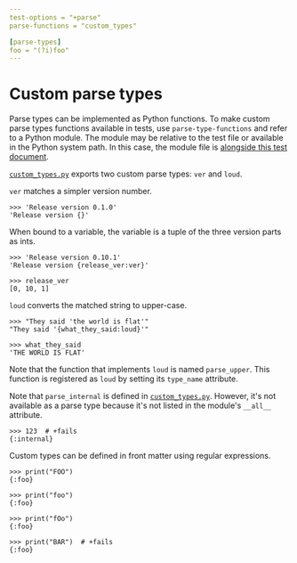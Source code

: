 ```yaml
---
test-options = "+parse"
parse-functions = "custom_types"

[parse-types]
foo = "(?i)foo"
---
```


# Custom parse types

Parse types can be implemented as Python functions. To make custom parse
types functions available in tests, use `parse-type-functions` and refer
to a Python module. The module may be relative to the test file or
available in the Python system path. In this case, the module file is
[alongside this test document](custom_types.py).

[`custom_types.py`](custom_types.py) exports two custom parse types:
`ver` and `loud`.

`ver` matches a simpler version number.

    >>> 'Release version 0.1.0'
    'Release version {}'

When bound to a variable, the variable is a tuple of the three version
parts as ints.

    >>> 'Release version 0.10.1'
    'Release version {release_ver:ver}'

    >>> release_ver
    [0, 10, 1]

`loud` converts the matched string to upper-case.

    >>> "They said 'the world is flat'"
    "They said '{what_they_said:loud}'"

    >>> what_they_said
    'THE WORLD IS FLAT'

Note that the function that implements `loud` is named `parse_upper`.
This function is registered as `loud` by setting its `type_name`
attribute.

Note that `parse_internal` is defined in
[`custom_types.py`](custom_types.py). However, it's not available as a
parse type because it's not listed in the module's `__all__` attribute.

    >>> 123  # +fails
    {:internal}

Custom types can be defined in front matter using regular expressions.

    >>> print("FOO")
    {:foo}

    >>> print("foo")
    {:foo}

    >>> print("fOo")
    {:foo}

    >>> print("BAR")  # +fails
    {:foo}
